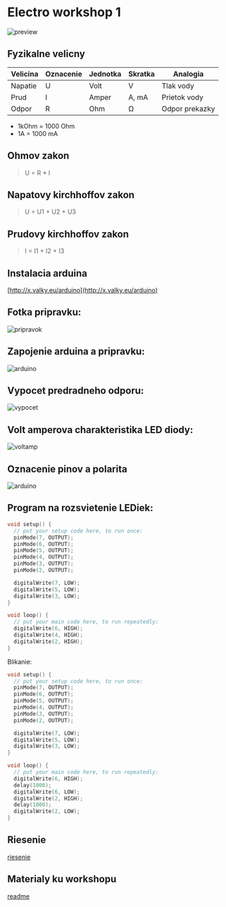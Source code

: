 # Electro workshop 1

![preview](preview.jpg)

## Fyzikalne velicny

| Velicina | Oznacenie | Jednotka | Skratka | Analogia         |
-----------|-----------|----------|---------|------------------|
| Napatie  | U         | Volt     | V       | Tlak vody        |
| Prud     | I         | Amper    | A, mA   | Prietok vody     |
| Odpor    | R         | Ohm      | &Omega; | Odpor prekazky   |

- 1kOhm = 1000 Ohm
- 1A = 1000 mA


## Ohmov zakon

> U = R * I

## Napatovy kirchhoffov zakon

> U = U1 + U2 + U3

## Prudovy kirchhoffov zakon

> I = I1 + I2 + I3


## Instalacia arduina
[http://x.valky.eu/arduino](http://x.valky.eu/arduino)

## Fotka pripravku:
![pripravok](pripravok.jpg)

## Zapojenie arduina a pripravku:
![arduino](arduino.png)

## Vypocet predradneho odporu:
![vypocet](vypocet.png)

## Volt amperova charakteristika LED diody:
![voltamp](voltamp.jpg)

## Oznacenie pinov a polarita
![arduino](pripojenie.png)

## Program na rozsvietenie LEDiek:

```C
void setup() {
  // put your setup code here, to run once:
  pinMode(7, OUTPUT);
  pinMode(6, OUTPUT);
  pinMode(5, OUTPUT);
  pinMode(4, OUTPUT);
  pinMode(3, OUTPUT);
  pinMode(2, OUTPUT);

  digitalWrite(7, LOW);
  digitalWrite(5, LOW);
  digitalWrite(3, LOW);
}

void loop() {
  // put your main code here, to run repeatedly:
  digitalWrite(6, HIGH);
  digitalWrite(4, HIGH);
  digitalWrite(2, HIGH);
}
```

Blikanie:

```C
void setup() {
  // put your setup code here, to run once:
  pinMode(7, OUTPUT);
  pinMode(6, OUTPUT);
  pinMode(5, OUTPUT);
  pinMode(4, OUTPUT);
  pinMode(3, OUTPUT);
  pinMode(2, OUTPUT);

  digitalWrite(7, LOW);
  digitalWrite(5, LOW);
  digitalWrite(3, LOW);
}

void loop() {
  // put your main code here, to run repeatedly:
  digitalWrite(6, HIGH);
  delay(1000);
  digitalWrite(6, LOW);
  digitalWrite(2, HIGH);
  delay(1000);
  digitalWrite(2, LOW);
}
```

## Riesenie
[riesenie](prog5.ino)


## Materialy ku workshopu
[readme](readme.md)
